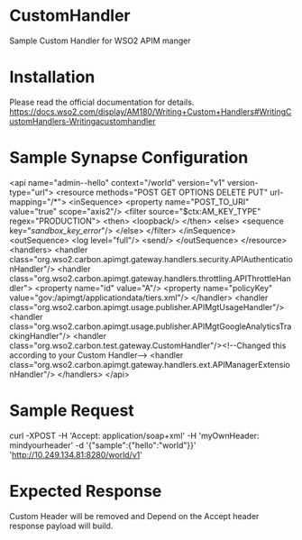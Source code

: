 # CustomHandler
Sample Custom Handler for WSO2 APIM manger


Installation
============
Please read the official documentation for details.
https://docs.wso2.com/display/AM180/Writing+Custom+Handlers#WritingCustomHandlers-Writingacustomhandler


Sample Synapse Configuration
============================

&lt;api name=&quot;admin--hello&quot; context=&quot;/world&quot; version=&quot;v1&quot; version-type=&quot;url&quot;&gt;
        &lt;resource methods=&quot;POST GET OPTIONS DELETE PUT&quot; url-mapping=&quot;/*&quot;&gt;
            &lt;inSequence&gt;
                &lt;property name=&quot;POST_TO_URI&quot; value=&quot;true&quot; scope=&quot;axis2&quot;/&gt;
                &lt;filter source=&quot;$ctx:AM_KEY_TYPE&quot; regex=&quot;PRODUCTION&quot;&gt;
                    &lt;then&gt;
                        &lt;loopback/&gt;
                    &lt;/then&gt;
                    &lt;else&gt;
                        &lt;sequence key=&quot;_sandbox_key_error_&quot;/&gt;
                    &lt;/else&gt;
                &lt;/filter&gt;
            &lt;/inSequence&gt;
            &lt;outSequence&gt;
                &lt;log level=&quot;full&quot;/&gt;
                &lt;send/&gt;
            &lt;/outSequence&gt;
        &lt;/resource&gt;
        &lt;handlers&gt;
            &lt;handler class=&quot;org.wso2.carbon.apimgt.gateway.handlers.security.APIAuthenticationHandler&quot;/&gt;
            &lt;handler class=&quot;org.wso2.carbon.apimgt.gateway.handlers.throttling.APIThrottleHandler&quot;&gt;
                &lt;property name=&quot;id&quot; value=&quot;A&quot;/&gt;
                &lt;property name=&quot;policyKey&quot; value=&quot;gov:/apimgt/applicationdata/tiers.xml&quot;/&gt;
            &lt;/handler&gt;
            &lt;handler class=&quot;org.wso2.carbon.apimgt.usage.publisher.APIMgtUsageHandler&quot;/&gt;
            &lt;handler class=&quot;org.wso2.carbon.apimgt.usage.publisher.APIMgtGoogleAnalyticsTrackingHandler&quot;/&gt;
            &lt;handler class=&quot;org.wso2.carbon.test.gateway.CustomHandler&quot;/&gt;&lt;!--Changed this according to your Custom Handler--&gt;
            &lt;handler class=&quot;org.wso2.carbon.apimgt.gateway.handlers.ext.APIManagerExtensionHandler&quot;/&gt;
        &lt;/handlers&gt;
    &lt;/api&gt;

Sample Request
======================

curl -XPOST -H 'Accept: application/soap+xml' -H 'myOwnHeader: mindyourheader' -d '{"sample":{"hello":"world"}}' 'http://10.249.134.81:8280/world/v1'

Expected Response
======================
Custom Header will be removed and Depend on the Accept header response payload will build.


